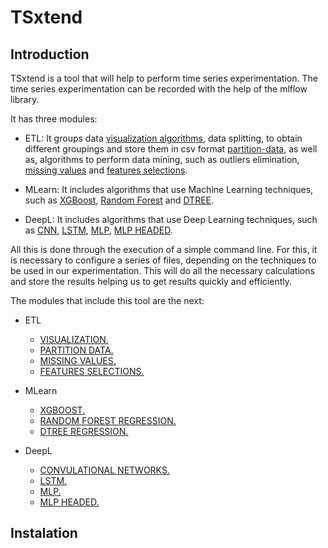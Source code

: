 # TSxtend
## Introduction

TSxtend is a tool that will help to perform time series experimentation. The time series experimentation can be recorded with the help of the mlflow library.

It has three modules:

- ETL: It groups data [visualization algorithms](visualization.py), data splitting, to obtain different groupings and store them in csv format [partition-data](partition-data.py), as well as, algorithms to perform data mining, such as outliers elimination, [missing values](missing-values.py) and [features selections](feature_selection.py).

- MLearn: It includes algorithms that use Machine Learning techniques, such as [XGBoost](xgb.py), [Random Forest](rf_regressor.py) and [DTREE](dtre_regressor.py).

- DeepL: It includes algorithms that use Deep Learning techniques, such as [CNN](cnn.py), [LSTM](lstm.py), [MLP](mlp.py), [MLP HEADED](mlp_headed.py). 

All this is done through the execution of a simple command line. For this, it is necessary to configure a series of files, depending on the techniques to be used in our experimentation. This will do all the necessary calculations and store the results helping us to get results quickly and efficiently. 

The modules that include this tool are the next:

- ETL
    
    - [VISUALIZATION.](docs/visualization.md)
    - [PARTITION DATA.](docs/partition-data.md)
    - [MISSING VALUES.](docs/missing-values.md)
    - [FEATURES SELECTIONS.](docs/feature-selection.md)

- MLearn

  - [XGBOOST.](docs/xgb.md)
  - [RANDOM FOREST REGRESSION.](docs/rf_regression.md)
  - [DTREE REGRESSION.](docs/dtree_regression.md)

- DeepL

    - [CONVULATIONAL NETWORKS.](docs/cnn.md) 
    - [LSTM.](docs/lstm.md) 
    - [MLP.](docs/mlp.md) 
    - [MLP HEADED.](docs/mlp_headed.md) 

## Instalation


